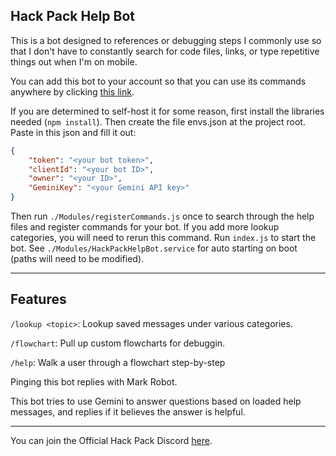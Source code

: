 ## Hack Pack Help Bot
This is a bot designed to references or debugging steps I commonly use so that I don't have to constantly search for code files, links, or type repetitive things out when I'm on mobile.

You can add this bot to your account so that you can use its commands anywhere by clicking [this link](https://discord.com/oauth2/authorize?client_id=1261392544152027206).

If you are determined to self-host it for some reason, first install the libraries needed (`npm install`). Then create the file envs.json at the project root. Paste in this json and fill it out:
```json
{
    "token": "<your bot token>",
    "clientId": "<your bot ID>",
    "owner": "<your ID>",
    "GeminiKey": "<your Gemini API key>"
}
```
Then run `./Modules/registerCommands.js` once to search through the help files and register commands for your bot. If you add more lookup categories, you will need to rerun this command. Run `index.js` to start the bot. See `./Modules/HackPackHelpBot.service` for auto starting on boot (paths will need to be modified).

---

## Features

`/lookup <topic>`: Lookup saved messages under various categories.

`/flowchart`: Pull up custom flowcharts for debuggin.

`/help`: Walk a user through a flowchart step-by-step

Pinging this bot replies with Mark Robot.

This bot tries to use Gemini to answer questions based on loaded help messages, and replies if it believes the answer is helpful. 

---

You can join the Official Hack Pack Discord [here](https://mee6.xyz/i/RAMmVgdtYZ).
